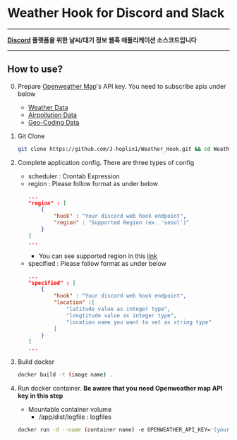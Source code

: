 Weather Hook for Discord and Slack
===
***
**[Discord](https://discord.com/) 플랫폼을 위한 날씨/대기 정보 웹훅 애플리케이션 소스코드입니다**
***
## How to use?

0. Prepare [Openweather Map](https://openweathermap.org)'s API key. You need to  subscribe apis under below
    - [Weather Data](https://openweathermap.org/current)
    - [Airpollution Data](https://openweathermap.org/api/air-pollution)
    - [Geo-Coding Data](https://openweathermap.org/api/geocoding-api)
1. Git Clone

    ```bash
    git clone https://github.com/J-hoplin1/Weather_Hook.git && cd Weather_Hook
    ```

2. Complete application config. There are three types of config

    - scheduler : Crontab Expression
    - region : Please follow format as under below
        ```json
        ...
        "region" : [
            {
                "hook" : "Your discord web hook endpoint",
                "region" : "Supported Region (ex. 'seoul')"
            }
        ]
        ...
        ```
        - You can see supported region in this [link](./src/constant/region.ts)
    - specified : Please follow format as under below
        ```json
        ...
        "specified" : [
            {
                "hook" : "Your discord web hook endpoint",
                "location" :[
                    "latitude value as integer type",
                    "longtitude value as integer type",
                    "location name you want to set as string type"
                ]
            }
        ]
        ...
        ```
3.  Build docker
    ```bash
    docker build -t (image name) .
    ```
4. Run docker container. **Be aware that you need Openweather map API key in this step**

    - Mountable container volume
        - /app/dist/logfile : logfiles

    ```bash
    docker run -d --name (container name) -e OPENWEATHER_API_KEY='(your openweathermap API Key)' -v (location you want to mount):/app/dist/logfile (image name)
    ```



